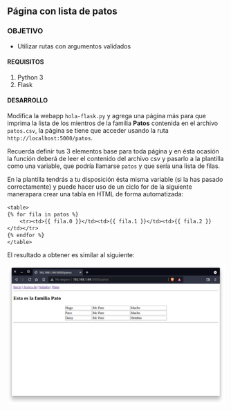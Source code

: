 
## Página con lista de patos

### OBJETIVO 

- Utilizar rutas con argumentos validados

#### REQUISITOS 

1. Python 3
2. Flask

#### DESARROLLO

Modifica la webapp `hola-flask.py` y agrega una página más para que imprima la lista de los mientros de la familia **Patos** contenida en el archivo `patos.csv`, la página se tiene que acceder usando la ruta `http://localhost:5000/patos`.

Recuerda definir tus 3 elementos base para toda página y en ésta ocasión la función deberá de leer el contenido del archivo csv y pasarlo a la plantilla como una variable, que podría llamarse `patos` y que sería una lista de filas.

En la plantilla tendrás a tu disposición ésta misma variable (si la has pasado correctamente) y puede hacer uso de un ciclo for de la siguiente manerapara crear una tabla en HTML de forma automatizada:

```
<table>
{% for fila in patos %}
    <tr><td>{{ fila.0 }}</td><td>{{ fila.1 }}</td><td>{{ fila.2 }}</td></tr>
{% endfor %}
</table>
```

El resultado a obtener es similar al siguiente:

![Página de tabla](media/tabla-dinamica.png)
